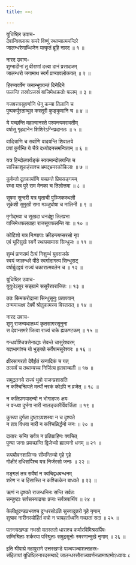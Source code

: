 ```yaml
---
title: ००८

---
```

युधिष्ठिर उवाच-  
देवान्विक्लाव्य समरे विष्णुं स्थाप्यात्ममन्दिरे  
जालन्धरेणाब्धिजेन यत्कृतं ब्रूहि नारद ॥ १ ॥


नारद उवाच-  
शुम्भादीनां तु वीराणां दत्त्वा दानं प्रसादजम्  
जालन्धरो जगामाथ स्वर्गं प्राप्यावलोकयत् ॥ २ ॥


हिरण्यवर्षेण जनान्भूषयन्तं दिनेदिने  
फलन्ति तरवोऽजस्रं वाजिमेधक्रतोः फलम् ॥ ३ ॥


गजवस्त्रसुवर्णानि धेनु कन्या तिलानि च  
पुष्पकर्पूरताम्बूल कस्तूरी कुङ्कुमानि च ॥ ४ ॥


ये यच्छन्ति महात्मानस्ते पश्यन्त्यमरावतीम्  
वर्षासु गृहदानेन शिशिरेऽग्निप्रदानतः ॥ ५ ॥


वादित्राणि च सर्वाणि वादयन्ति शिवालये  
प्रपां कुर्वन्ति ये चैत्रे दध्योदनसमन्विताम् ॥ ६ ॥


यत्र हिन्दोलपर्यङ्कं स्वयमान्दोलयन्ति च  
सारिकाशुकहंसाश्च भ्रमद्भ्रमरकोकिलाः ॥ ७ ॥


कुर्वन्तो दूतकार्याणि यच्छन्ते प्रियसङ्गमम्  
रम्भा यत्र पुरे राम मेनका च तिलोत्तमा ॥ ८ ॥


सुषमा सुन्दरी यत्र घृताची पुञ्जिकस्थली  
सुकेशी सुमुखी रामा मञ्जुघोषा च मालिनी ॥ ९ ॥


मृगोद्भवा च सुखदा धनदंष्ट्रा तिलप्रभा  
वाजिमेधफलग्राहा राजसूयफलन्ति याः ॥ १० ॥


कोटिशो यत्र निःष्पापाः क्रीडन्त्यप्सरसो नृप  
एवं भूरिसुखे स्वर्गे स्थापयामास सिन्धुजः ॥ ११ ॥


शुम्भं प्राणसमं दैत्यं निशुम्भं युवराजके  
स्वयं जालन्धरे पीठे स्वर्गादागत्य सिन्धुराट्  
वर्षार्बुदद्वयं राज्यं चकारात्मबलेन च ॥ १२ ॥


युधिष्ठिर उवाच-  
युयुधेऽसुर सङ्ग्रामे ससुरैरपराजितः ॥ १३ ॥


ततः किमकरोद्राजा सिन्धुसूनुः प्रतापवान्  
तन्ममाचक्ष्व देवर्षे श्रोतुकामस्य विस्तरात् ॥ १४ ॥


नारद उवाच-  
शृणु राजन्यथातथ्यं कृतसागरसूनुना  
स देवान्समरे जित्वा राज्यं चक्रे ह्यकण्टकम् ॥ १५ ॥


गन्धर्वाश्चित्रसेनाद्याः सेवन्ते चासुरेश्वरम्  
यज्ञभागांश्च यो भुङ्क्ते सर्वेषामसुरेश्वरः ॥ १६ ॥


क्षीरसागरतो देवैर्हृतं रत्नादिकं च यत्  
तत्सर्वं च तथान्यच्च निर्जित्य हृतवान्बली ॥ १७ ॥


समुद्रतनये राज्यं भुवो राजन्प्रशासति  
न कश्चिन्म्रियते मर्त्यो नरकं कोऽपि न व्रजेत् ॥ १८ ॥


न कलिप्रणयादन्यो न भोगादपरः क्षयः  
न वन्ध्या दुर्भगा नारी नालङ्कारैर्विवर्जिता ॥ १९ ॥


कुरूपा दुर्गता दुष्टाऽयशस्या न च दृश्यते  
न तत्र विधवा नारी न कश्चिन्निर्द्धनो जनः ॥ २० ॥


दातारः सन्ति सर्वत्र न प्रतिग्राहिणः क्वचित्  
पुण्या जनाः प्रयच्छन्ति द्विजेभ्यो ह्यात्मनो धनम् ॥ २१ ॥


रूपयौवनशालिन्यः सीमन्तिन्यो गृहे गृहे  
गोक्षीरं दधिसर्पिश्च यत्र निर्जरसो जनाः ॥ २२ ॥


मङ्गलं तत्र सर्वेषां न क्वचिद्वधबन्धनम्  
शरेण न च हिंसास्ति न कश्चित्केन बाध्यते ॥ २३ ॥


ऋणं न दृश्यते राजन्धनिनः सन्ति सर्वतः  
सन्तुष्टाः सर्वसस्याढ्याः प्रजाः सर्वत्रपार्थिव ॥ २४ ॥


केलीक्षुदण्डप्रभवश्च दुग्धरसोऽति सुस्वादुतरो गृहे नृणाम्  
शुश्राव नारीनरयोर्हितं वचो न चापहर्ताध्वनि गच्छतां सदा ॥ २५ ॥


पतन्त्यखण्डा नभसो यतस्ततो धाराश्च कर्मारविमिश्रसर्पिषः  
सम्मिश्रिताः शर्करया परिश्रुताः समुद्रसूनोः स्मरणान्मुखे नृणाम् ॥ २६ ॥


इति श्रीपाद्मे महापुराणे उत्तरखण्डे पञ्चपञ्चाशत्सहस्र-  
संहितायां युधिष्ठिरनारदसम्वादे जालन्धरसौराज्यवर्णनन्नामाष्टमोऽध्यायः ८